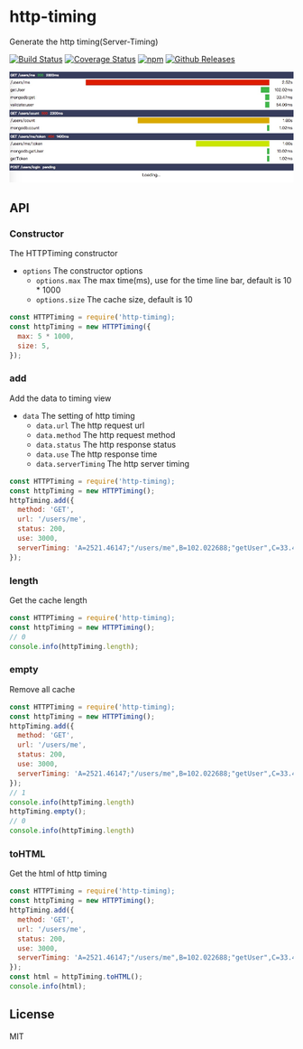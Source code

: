 # http-timing

Generate the http timing(Server-Timing)

[![Build Status](https://travis-ci.org/vicanso/http-timing.svg?branch=master)](https://travis-ci.org/vicanso/http-timing)
[![Coverage Status](https://img.shields.io/coveralls/vicanso/http-timing/master.svg?style=flat)](https://coveralls.io/r/vicanso/http-timing?branch=master)
[![npm](http://img.shields.io/npm/v/http-timing.svg?style=flat-square)](https://www.npmjs.org/package/http-timing)
[![Github Releases](https://img.shields.io/npm/dm/http-timing.svg?style=flat-square)](https://github.com/vicanso/http-timing)

![](assets/http-timing.jpeg)

## API

### Constructor

The HTTPTiming constructor

- `options` The constructor options
  - `options.max` The max time(ms), use for the time line bar, default is 10 * 1000
  - `options.size` The cache size, default is 10

```js
const HTTPTiming = require('http-timing);
const httpTiming = new HTTPTiming({
  max: 5 * 1000,
  size: 5,
});
```

### add

Add the data to timing view

- `data` The setting of http timing
  - `data.url` The http request url
  - `data.method` The http request method
  - `data.status` The http response status
  - `data.use` The http response time
  - `data.serverTiming` The http server timing

```js
const HTTPTiming = require('http-timing);
const httpTiming = new HTTPTiming();
httpTiming.add({
  method: 'GET',
  url: '/users/me',
  status: 200,
  use: 3000,
  serverTiming: 'A=2521.46147;"/users/me",B=102.022688;"getUser",C=33.468153;"mongodb:get",D=54.064163;"validate:user"',
});
```

### length

Get the cache length

```js
const HTTPTiming = require('http-timing);
const httpTiming = new HTTPTiming();
// 0
console.info(httpTiming.length);
```

### empty

Remove all cache

```js
const HTTPTiming = require('http-timing);
const httpTiming = new HTTPTiming();
httpTiming.add({
  method: 'GET',
  url: '/users/me',
  status: 200,
  use: 3000,
  serverTiming: 'A=2521.46147;"/users/me",B=102.022688;"getUser",C=33.468153;"mongodb:get",D=54.064163;"validate:user"',
});
// 1
console.info(httpTiming.length)
httpTiming.empty();
// 0
console.info(httpTiming.length)
```

### toHTML

Get the html of http timing

```js
const HTTPTiming = require('http-timing);
const httpTiming = new HTTPTiming();
httpTiming.add({
  method: 'GET',
  url: '/users/me',
  status: 200,
  use: 3000,
  serverTiming: 'A=2521.46147;"/users/me",B=102.022688;"getUser",C=33.468153;"mongodb:get",D=54.064163;"validate:user"',
});
const html = httpTiming.toHTML();
console.info(html);
```

## License

MIT